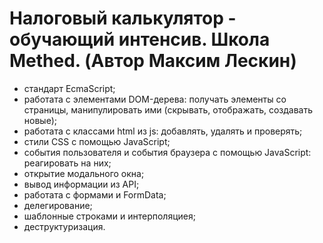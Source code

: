 # Налоговый калькулятор - обучающий интенсив. Школа Methed. (Автор Максим Лескин)

-  стандарт EcmaScript;
- работата с элементами DOM-дерева: получать элементы со страницы, манипулировать ими (скрывать, отображать, создавать новые);
- работата с классами html из js: добавлять, удалять и проверять;
- стили CSS с помощью JavaScript;
- события пользователя и события браузера с помощью JavaScript: реагировать на них;
- открытие модального окна;
- вывод информации из API;
- работата с формами и FormData;
- делегирование;
- шаблонные строками и интерполяциея;
- деструктуризация.
